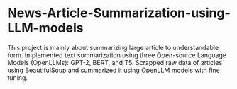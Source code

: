 # News-Article-Summarization-using-LLM-models
This project is mainly about summarizing large article to understandable form. Implemented text summarization using three Open-source Language Models (OpenLLMs): GPT-2, BERT, and T5.  Scrapped raw data of articles using BeautifulSoup and summarized it using OpenLLM models with fine tuning.

